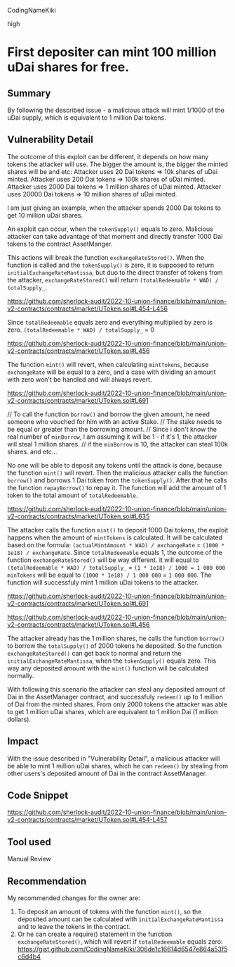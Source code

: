 CodingNameKiki

high

# First depositer can mint 100 million uDai shares for free.

## Summary
By following the described issue - a malicious attack will mint 1/1000 of the uDai supply, which is equivalent to 1 million Dai tokens.

## Vulnerability Detail
The outcome of this exploit can be different, it depends on how many tokens the attacker will use. 
The bigger the amount is, the bigger the minted shares will be and etc:
Attacker uses 20 Dai tokens => 10k shares of uDai minted.
Attacker uses 200 Dai tokens  => 100k shares of uDai minted.
Attacker uses 2000 Dai tokens => 1 million shares of uDai minted.
Attacker uses 20000 Dai tokens => 10 million shares of uDai minted.

l am just giving an example, when the attacker spends 2000 Dai tokens to get 10 million uDai shares. 

An exploit can occur, when the `tokenSupply()` equals to zero. Malicious attacker can take advantage of that moment and directly transfer 1000 Dai tokens to the contract AssetManger. 

This actions will break the function `exchangeRateStored()`. When the function is called and the `tokenSupply()` is zero, it is supposed to return `initialExchangeRateMantissa`, but duo to the direct transfer of tokens from the attacker, `exchangeRateStored()` will return `(totalRedeemable * WAD) / totalSupply_`.

https://github.com/sherlock-audit/2022-10-union-finance/blob/main/union-v2-contracts/contracts/market/UToken.sol#L454-L456

Since `totalRedeemable` equals zero and everything multiplied by zero is zero. 
`(totalRedeemable * WAD) / totalSupply_` = 0

https://github.com/sherlock-audit/2022-10-union-finance/blob/main/union-v2-contracts/contracts/market/UToken.sol#L456

The function `mint()` will revert, when calculating `mintTokens`, because `exchangeRate` will be equal to a zero, and a case with dividing an amount with zero won't be handled and will always revert.

https://github.com/sherlock-audit/2022-10-union-finance/blob/main/union-v2-contracts/contracts/market/UToken.sol#L691

// To call the function `borrow()` and borrow the given amount, he need someone who vouched for him with an active Stake. 
// The stake needs to be equal or greater than the borrowing amount. 
// Since i don't know the real number of `minBorrow`, l am assuming it will be 1 - if it's 1, the attacker will steal 1 million shares.
// if the `minBorrow` is 10, the attacker can steal 100k shares. and etc...

No one will be able to deposit any tokens until the attack is done, because the function `mint()` will revert.
Then the malicious attacker calls the function `borrow()` and borrows 1 Dai token from the `tokenSupply()`.
After that he calls the function `repayBorrow()` to repay it. The function will add the amount of 1 token to the total amount of `totalRedeemable`. 

https://github.com/sherlock-audit/2022-10-union-finance/blob/main/union-v2-contracts/contracts/market/UToken.sol#L635

The attacker calls the function `mint()` to deposit 1000 Dai tokens, the exploit happens when the amount of `mintTokens` is calculated.
It will be calculated based on the formula: `(actualMintAmount * WAD) / exchangeRate` = `(1000 * 1e18) / exchangeRate`. 
Since `totalRedeemable` equals 1, the outcome of the function `exchangeRateStored()` will be way different.
it will equal to `(totalRedeemable * WAD) / totalSupply_` = `(1 * 1e18) / 1000 = 1 000 000`
`minTokens` will be equal to `(1000 * 1e18) / 1 000 000` = `1 000 000`. 
The function will successfuly mint 1 million uDai tokens to the attacker.

https://github.com/sherlock-audit/2022-10-union-finance/blob/main/union-v2-contracts/contracts/market/UToken.sol#L691

https://github.com/sherlock-audit/2022-10-union-finance/blob/main/union-v2-contracts/contracts/market/UToken.sol#L456

The attacker already has the 1 million shares, he calls the function `borrow()` to borrow the `totalSupply()` of 2000 tokens he deposited. 
So the function `exchangeRateStored()` can get back to normal and return the `initialExchangeRateMantissa`, when the `tokenSupply()` equals zero. This way any deposited amount with the `mint()` function will be calculated normally. 

With following this scenario the attacker can steal any deposited amount of Dai in the AssetManager contract, and successfuly `redeem()` up to 1 million of Dai from the minted shares. From only 2000 tokens the attacker was able to get 1 million uDai shares, which are equivalent to 1 million Dai (1 million dollars).

## Impact
With the issue described in "Vulnerability Detail", a malicious attacker will be able to mint 1 million uDai shares, which he can `redeem()` by stealing from other users's deposited amount of Dai in the contract AssetManager.

## Code Snippet

https://github.com/sherlock-audit/2022-10-union-finance/blob/main/union-v2-contracts/contracts/market/UToken.sol#L454-L457

## Tool used

Manual Review

## Recommendation
My recommended changes for the owner are:
1. To deposit an amount of tokens with the function `mint()`, so the deposited amount can be calculated with `initialExchangeRateMantissa` and to leave the tokens in the contract.
2. Or he can create a require() statement in the function `exchangeRateStored()`, which will revert if `totalRedeemable` equals zero: https://gist.github.com/CodingNameKiki/306de1c16614d6547e864a53f5c6d4b4
